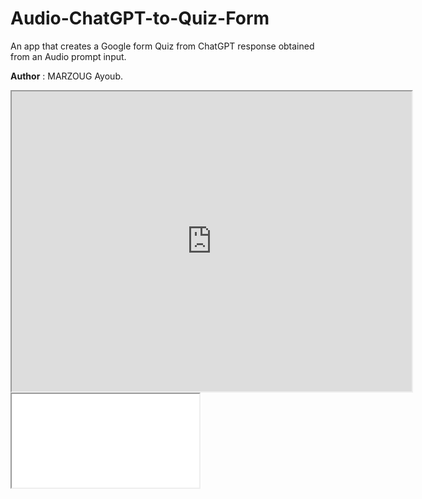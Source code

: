 # Audio-ChatGPT-to-Quiz-Form

An app that creates a Google form Quiz from ChatGPT response obtained from an Audio prompt input.

**Author** : MARZOUG Ayoub.

<!DOCTYPE html>
<html>
<body>
  
  <iframe src="https://drive.google.com/file/d/1W8VYkVUrzUGvIF-I9ylQ8P2m3dSl1uhc/preview" width="640" height="480" allow="autoplay"></iframe>
  
  <!--aloow full screen add tag -->
  
<iframe allowfullscreen="allowfullscreen" src="your_page_url/preview" ></iframe>

</body>
</html>
